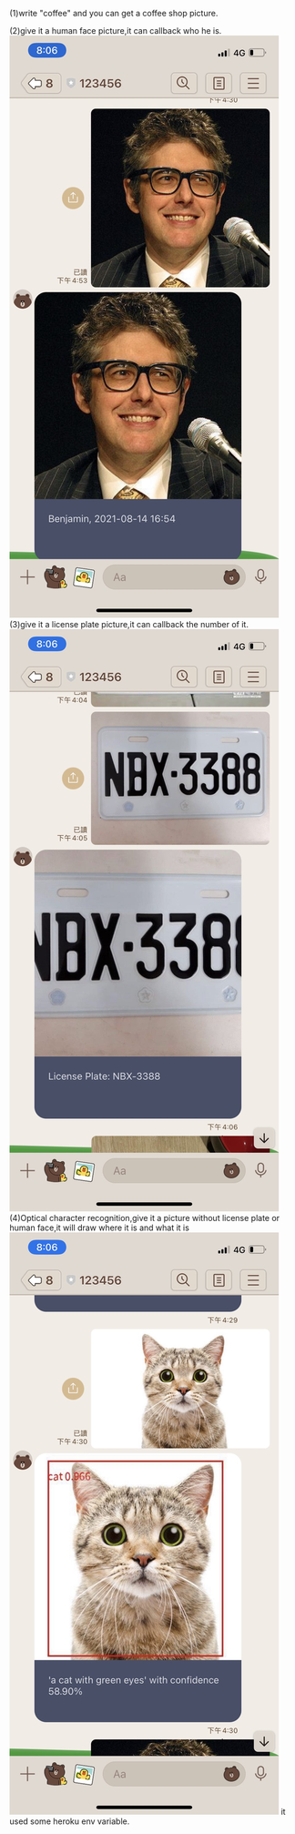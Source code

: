 (1)write "coffee" and you can get a coffee shop picture.

(2)give it a human face picture,it can callback who he is.
![image](https://github.com/mingyi1992/Azure-Line-bot/blob/master/picture/14571169510289.jpg )
(3)give it a license plate picture,it can callback the number of it.
![image](https://github.com/mingyi1992/Azure-Line-bot/blob/master/picture/14571169578108.jpg)
(4)Optical character recognition,give it a picture without license plate or human face,it will draw where it is and what it is
![image](https://github.com/mingyi1992/Azure-Line-bot/blob/master/picture/14571169558691.jpg)
it used some heroku env variable.
